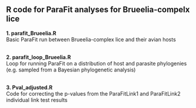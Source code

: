 ## R code for ParaFit analyses for Brueelia-compelx lice

<b>1. parafit_Brueelia.R</b>
<br>Basic ParaFit run between Brueelia-complex lice and their avian hosts

<br><b>2. parafit_loop_Brueelia.R</b></br>
Loop for running ParaFit on a distribution of host and parasite phylogenies (e.g. sampled from a Bayesian phylogenetic analysis)

<br><b>3. Pval_adjusted.R</b></br>
Code for correcting the p-values from the ParaFitLink1 and ParaFitLink2 individual link test results
